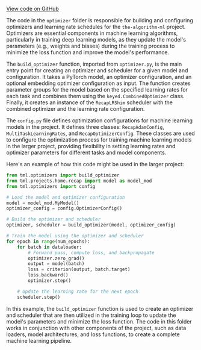 [View code on GitHub](https://github.com/twitter/the-algorithm-ml/tree/master/.autodoc/docs/json/projects/home/recap/optimizer)

The code in the `optimizer` folder is responsible for building and configuring optimizers and learning rate schedules for the `the-algorithm-ml` project. Optimizers are essential components in machine learning algorithms, particularly in training deep learning models, as they update the model's parameters (e.g., weights and biases) during the training process to minimize the loss function and improve the model's performance.

The `build_optimizer` function, imported from `optimizer.py`, is the main entry point for creating an optimizer and scheduler for a given model and configuration. It takes a PyTorch model, an optimizer configuration, and an optional embedding optimizer configuration as input. The function creates parameter groups for the model based on the specified learning rates for each task and combines them using the `keyed.CombinedOptimizer` class. Finally, it creates an instance of the `RecapLRShim` scheduler with the combined optimizer and the learning rate configuration.

The `config.py` file defines optimization configurations for machine learning models in the project. It defines three classes: `RecapAdamConfig`, `MultiTaskLearningRates`, and `RecapOptimizerConfig`. These classes are used to configure the optimization process for training machine learning models in the larger project, providing flexibility in setting learning rates and optimizer parameters for different tasks and model components.

Here's an example of how this code might be used in the larger project:

```python
from tml.optimizers import build_optimizer
from tml.projects.home.recap import model as model_mod
from tml.optimizers import config

# Load the model and optimizer configuration
model = model_mod.MyModel()
optimizer_config = config.OptimizerConfig()

# Build the optimizer and scheduler
optimizer, scheduler = build_optimizer(model, optimizer_config)

# Train the model using the optimizer and scheduler
for epoch in range(num_epochs):
    for batch in dataloader:
        # Forward pass, compute loss, and backpropagate
        optimizer.zero_grad()
        output = model(batch)
        loss = criterion(output, batch.target)
        loss.backward()
        optimizer.step()

    # Update the learning rate for the next epoch
    scheduler.step()
```

In this example, the `build_optimizer` function is used to create an optimizer and scheduler that are then utilized in the training loop to update the model's parameters and minimize the loss function. The code in this folder works in conjunction with other components of the project, such as data loaders, model architectures, and loss functions, to create a complete machine learning pipeline.
